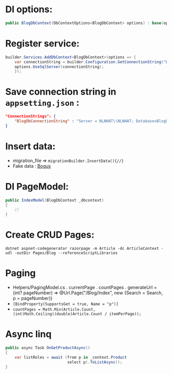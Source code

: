 # DI options:
```csharp
public BlogDbContext(DbContextOptions<BlogDbContext> options) : base(options) {} 
```

# Register service:
```csharp
builder.Services.AddDbContext<BlogDbContext>(options => {
    var connectionString = builder.Configuration.GetConnectionString("BlogDbConnectionString");
    options.UseSqlServer(connectionString);
    });
```
# Save connection string in `appsetting.json` :
```json
"ConnectionStrings": {
    "BlogDbConnectionString" : "Server = NLNHAT\\NLNHAT; Database=BlogDb; UID=sa; PWD=052800; Encrypt=False"
}  
```
# Insert data:
* migration_file => `migrationBuilder.InsertData(){//}`
* Fake data : [Bogus](https://www.nuget.org/packages/Bogus/)

# DI PageModel:
```csharp
public IndexModel(BlogDbContext _dbcontext)
{
    //
}
```
# Create CRUD Pages:
`dotnet aspnet-codegenerator razorpage -m Article -dc ArticleContext -udl -outDir Pages/Blog --referenceScriptLibraries`

# Paging
* Helpers/PagingModel.cs
        . currentPage
        . countPages
        . generateUrl = (int? pageNumber) => @Url.Page("/Blog/Index", new {Search = Search, p = pageNumber}) 
* `[BindProperty(SupportsGet = true, Name = "p")]`
* `countPages = Math.Min(Article.Count, (int)Math.Ceiling((double)Article.Count / itemPerPage));`
        
# Async linq
```csharp
public async Task OnGetProductAsync()
{
    var listRoles = await (from p in _context.Product
                           select p).ToListAsync();
}
```